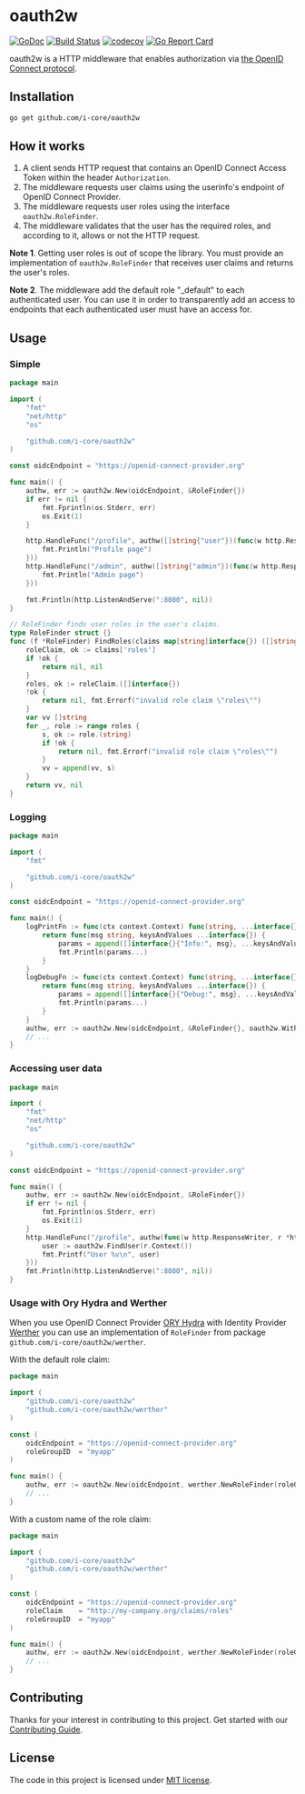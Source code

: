 # oauth2w

[![GoDoc][doc-img]][doc] [![Build Status][build-img]][build] [![codecov][codecov-img]][codecov] [![Go Report Card][goreport-img]][goreport]

oauth2w is a HTTP middleware that enables authorization via [the OpenID Connect protocol][oidc-spec-core].

## Installation

```bash
go get github.com/i-core/oauth2w
```

## How it works

1. A client sends HTTP request that contains an OpenID Connect Access Token within the header `Authorization`.
2. The middleware requests user claims using the userinfo's endpoint of OpenID Connect Provider.
3. The middleware requests user roles using the interface `oauth2w.RoleFinder`.
4. The middleware validates that the user has the required roles, and according to it, allows or not the HTTP request.

**Note 1**. Getting user roles is out of scope the library. You must provide an implementation of `oauth2w.RoleFinder`
that receives user claims and returns the user's roles.

**Note 2**. The middleware add the default role "\_default" to each authenticated user. You can use it in order to transparently add an access to endpoints that each authenticated user must have an access for.

## Usage

### Simple

```go
package main

import (
    "fmt"
    "net/http"
    "os"

    "github.com/i-core/oauth2w"
)

const oidcEndpoint = "https://openid-connect-provider.org"

func main() {
    authw, err := oauth2w.New(oidcEndpoint, &RoleFinder{})
    if err != nil {
        fmt.Fprintln(os.Stderr, err)
        os.Exit(1)
    }

    http.HandleFunc("/profile", authw([]string{"user"})(func(w http.ResponseWriter, r *http.Request) {
        fmt.Println("Profile page")
    }))
    http.HandleFunc("/admin", authw([]string{"admin"})(func(w http.ResponseWriter, r *http.Request) {
        fmt.Println("Admin page")
    }))

    fmt.Println(http.ListenAndServe(":8080", nil))
}

// RoleFinder finds user roles in the user's claims.
type RoleFinder struct {}
func (f *RoleFinder) FindRoles(claims map[string]interface{}) ([]string, error) {
    roleClaim, ok := claims['roles']
    if !ok {
        return nil, nil
    }
    roles, ok := roleClaim.([]interface{})
    !ok {
        return nil, fmt.Errorf("invalid role claim \"roles\"")
    }
    var vv []string
    for _, role := range roles {
        s, ok := role.(string)
        if !ok {
            return nil, fmt.Errorf("invalid role claim \"roles\"")
        }
        vv = append(vv, s)
    }
    return vv, nil
}
```

### Logging

```go
package main

import (
    "fmt"

    "github.com/i-core/oauth2w"
)

const oidcEndpoint = "https://openid-connect-provider.org"

func main() {
    logPrintFn := func(ctx context.Context) func(string, ...interface{}) {
        return func(msg string, keysAndValues ...interface{}) {
            params = append([]interface{}{"Info:", msg}, ...keysAndValues)
            fmt.Println(params...)
        }
    }
    logDebugFn := func(ctx context.Context) func(string, ...interface{}) {
        return func(msg string, keysAndValues ...interface{}) {
            params = append([]interface{}{"Debug:", msg}, ...keysAndValues)
            fmt.Println(params...)
        }
    }
    authw, err := oauth2w.New(oidcEndpoint, &RoleFinder{}, oauth2w.WithLogPrint(logPrintFn), oauth2w.WithLogDebug(logDebugFn))
    // ...
}
```

### Accessing user data

```go
package main

import (
    "fmt"
    "net/http"
    "os"

    "github.com/i-core/oauth2w"
)

const oidcEndpoint = "https://openid-connect-provider.org"

func main() {
    authw, err := oauth2w.New(oidcEndpoint, &RoleFinder{})
    if err != nil {
        fmt.Fprintln(os.Stderr, err)
        os.Exit(1)
    }
    http.HandleFunc("/profile", authw(func(w http.ResponseWriter, r *http.Request) {
        user := oauth2w.FindUser(r.Context())
        fmt.Printf("User %v\n", user)
    }))
    fmt.Println(http.ListenAndServe(":8080", nil))
}
```

### Usage with Ory Hydra and Werther

When you use OpenID Connect Provider [ORY Hydra][hydra] with Identity Provider [Werther][werther] you can use
an implementation of `RoleFinder` from package `github.com/i-core/oauth2w/werther`.

With the default role claim:

```go
package main

import (
    "github.com/i-core/oauth2w"
    "github.com/i-core/oauth2w/werther"
)

const (
    oidcEndpoint = "https://openid-connect-provider.org"
    roleGroupID  = "myapp"
)

func main() {
    authw, err := oauth2w.New(oidcEndpoint, werther.NewRoleFinder(roleGroupID))
    // ...
}
```

With a custom name of the role claim:

```go
package main

import (
    "github.com/i-core/oauth2w"
    "github.com/i-core/oauth2w/werther"
)

const (
    oidcEndpoint = "https://openid-connect-provider.org"
    roleClaim    = "http://my-company.org/claims/roles"
    roleGroupID  = "myapp"
)

func main() {
    authw, err := oauth2w.New(oidcEndpoint, werther.NewRoleFinder(roleGroupID).WithRoleClaim(roleClaim))
    // ...
}
```

## Contributing

Thanks for your interest in contributing to this project.
Get started with our [Contributing Guide][contrib].

## License

The code in this project is licensed under [MIT license][license].

[doc-img]: https://godoc.org/github.com/i-core/oauth2w?status.svg
[doc]: https://godoc.org/github.com/i-core/oauth2w
[build-img]: https://travis-ci.com/i-core/oauth2w.svg?branch=master
[build]: https://travis-ci.com/i-core/oauth2w
[codecov-img]: https://codecov.io/gh/i-core/oauth2w/branch/master/graph/badge.svg
[codecov]: https://codecov.io/gh/i-core/oauth2w
[goreport-img]: https://goreportcard.com/badge/github.com/i-core/oauth2w
[goreport]: https://goreportcard.com/report/github.com/i-core/oauth2w
[contrib]: https://github.com/i-core/.github/blob/master/CONTRIBUTING.md
[license]: LICENSE
[oidc-spec-core]: https://openid.net/specs/openid-connect-core-1_0.html
[hydra]: https://github.com/ory/hydra
[werther]: https://github.com/i-core/werther
